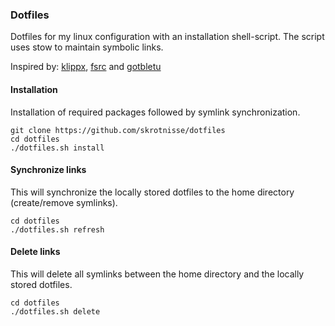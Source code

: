<h3>Dotfiles</h3>
Dotfiles for my linux configuration with an installation shell-script. The script uses stow to maintain symbolic links.

Inspired by: <a href="https://github.com/klippx/dotfiles">klippx</a>, <a href="https://github.com/fsrc/stowedots">fsrc</a> and <a href="https://www.youtube.com/watch?v=zhdO46oqeRw">gotbletu</a>

<h4>Installation</h4>
Installation of required packages followed by symlink synchronization.
<pre><code>git clone https://github.com/skrotnisse/dotfiles
cd dotfiles
./dotfiles.sh install</code></pre>

<h4>Synchronize links</h4>
This will synchronize the locally stored dotfiles to the home directory (create/remove symlinks).
<pre><code>cd dotfiles
./dotfiles.sh refresh</code></pre>

<h4>Delete links</h4>
This will delete all symlinks between the home directory and the locally stored dotfiles.
<pre><code>cd dotfiles
./dotfiles.sh delete</code></pre>

